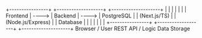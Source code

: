 +----------------+       +-------------------+       +--------------------+
|                |       |                   |       |                    |
|    Frontend    | ----> |      Backend      | ----> |     PostgreSQL     |
|  (Next.js/TS)  |       | (Node.js/Express) |       |     Database       |
|                |       |                   |       |                    |
+----------------+       +-------------------+       +--------------------+
Browser / User           REST API / Logic          Data Storage

